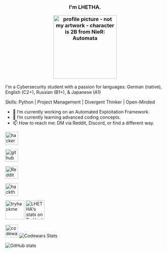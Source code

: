 ### <p align="center">I'm LHETHA.</p> <p align="center"> <picture> <img src='https://w0.peakpx.com/wallpaper/709/520/HD-wallpaper-nier-automata-2b-nier-automata-elbow-gloves-animals-birds-nier.jpg' alt='profile picture - not my artwork - character is 2B from NieR: Automata' height='200'> </picture> </p>

I'm a Cybersecurity student with a passion for languages: German (native), English (C2+), Russian (B1+), & Japanese (A1)

Skills: Python | Project Management | Divergent Thinker | Open-Minded

- 🔭 I’m currently working on an Automated Exploitation Framework. 
- 🌱 I’m currently learning advanced coding concepts. 
- 📫 How to reach me: DM via Reddit, Discord, or find a different way.

[<img src='https://cdn.brandfetch.io/idkKITAql6/w/400/h/400/theme/light/icon.png?c=1dxbfHSJFAPEGdCLU4o5B' alt='hackerone' height='40'>](https://hackerone.com/lhetha)  

[<img src='https://cdn.brandfetch.io/idZAyF9rlg/w/1000/h/410/theme/light/logo.png?c=1dxbfHSJFAPEGdCLU4o5B' alt='github' height='40'>](https://github.com/LHETHA) 

[<img src='https://cdn.brandfetch.io/idkKwm0IT0/theme/dark/logo.svg?c=1dxbfHSJFAPEGdCLU4o5B' alt='Reddit' height='40'>](https://www.reddit.com/user/LHETHA) 

[<img src='https://cdn.brandfetch.io/id-M19oKfL/theme/light/logo.svg?c=1dxbfHSJFAPEGdCLU4o5B' alt='hackthebox' height='40'>](https://app.hackthebox.com/profile/overview) 

[<img src='https://haxor.no/resources/svg/tryhackme.svg' alt='tryhackme' height='60'>](https://tryhackme.com/r/p/LHETHA) <img src="https://tryhackme-badges.s3.amazonaws.com/LHETHA.png" alt="LHETHA's stats on TryHackMe" height='60'/> 

[<img src='https://cdn.brandfetch.io/id9yn4jCIC/theme/light/logo.svg?c=1dxbfHSJFAPEGdCLU4o5B' alt='codewars' height='40'>](https://www.codewars.com/users/LHETHA) <picture><img alt="Codewars Stats" src="https://www.codewars.com/users/LHETHA/badges/large"></picture>

![GitHub stats](https://github-readme-stats.vercel.app/api?username=LHETHA&show_icons=true&count_private=true)
